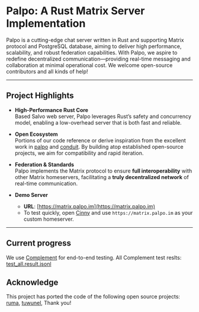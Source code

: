 # Palpo: A Rust Matrix Server Implementation

Palpo is a cutting-edge chat server written in Rust and supporting Matrix protocol and PostgreSQL database, aiming to deliver high performance, scalability, and robust federation capabilities. With Palpo, we aspire to redefine decentralized communication—providing real-time messaging and collaboration at minimal operational cost. We welcome open-source contributors and all kinds of help!

---

## Project Highlights

- **High-Performance Rust Core**  
  Based Salvo web server, Palpo leverages Rust’s safety and concurrency model, enabling a low-overhead server that is both fast and reliable.

- **Open Ecosystem**  
  Portions of our code reference or derive inspiration from the excellent work in [palpo](https://github.com/palpo/palpo) and [conduit](https://gitlab.com/famedly/conduit). By building atop established open-source projects, we aim for compatibility and rapid iteration.

- **Federation & Standards**  
  Palpo implements the Matrix protocol to ensure **full interoperability** with other Matrix homeservers, facilitating a **truly decentralized network** of real-time communication.

- **Demo Server**  
  - **URL**: [https://matrix.palpo.im](https://matrix.palpo.im)  
  - To test quickly, open [Cinny](https://app.cinny.in/) and use `https://matrix.palpo.im` as your custom homeserver.

---

## Current progress

We use [Complement](https://github.com/matrix-org/complement) for end-to-end testing.
All Complement test reslts: [test_all.result.jsonl](tests/results/test_all.result.jsonl)


## Acknowledge

This project has ported the code of the following open source projects: [ruma](https://github.com/ruma/ruma), [tuwunel](github.com/matrix-construct/tuwunel), Thank you!